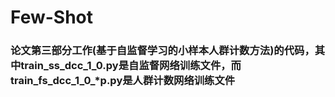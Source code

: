 # Few-Shot
### 论文第三部分工作(基于自监督学习的小样本人群计数方法)的代码，其中train_ss_dcc_1_0.py是自监督网络训练文件，而train_fs_dcc_1_0_*p.py是人群计数网络训练文件
